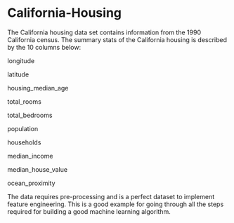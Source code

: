 # California-Housing
The California housing data set contains information from the 1990 California census. 
The summary stats of the California housing is described by the 10 columns below:

longitude

latitude

housing_median_age

total_rooms

total_bedrooms

population

households

median_income

median_house_value

ocean_proximity


The data requires pre-processing and is a perfect dataset to implement feature engineering. This is a good example for going through all the steps required for building a good machine learning algorithm.
